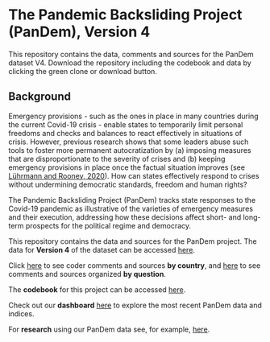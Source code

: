 # The Pandemic Backsliding Project (PanDem), Version 4

This repository contains the data, comments and sources for the PanDem dataset V4. Download the repository including the codebook and data by clicking the green clone or download button.

## Background

Emergency provisions - such as the ones in place in many countries during the current Covid-19 crisis - enable states to temporarily limit personal freedoms and checks and balances to react effectively in situations of crisis. However, previous research shows that some leaders abuse such tools to foster more permanent autocratization by (a) imposing measures that are disproportionate to the severity of crises and (b) keeping emergency provisions in place once the factual situation improves (see [Lührmann and Rooney, 2020](https://www.v-dem.net/media/filer_public/31/1d/311d5d45-8747-45a4-b46f-37aa7ad8a7e8/wp_85.pdf)). How can states effectively respond to crises without undermining democratic standards, freedom and human rights? 

The Pandemic Backsliding Project (PanDem) tracks state responses to the Covid-19 pandemic as illustrative of the varieties of emergency measures and their execution, addressing how these decisions affect short- and long-term prospects for the political regime and democracy. 

This repository contains the data and sources for the PanDem project. The data for **Version 4** of the dataset can be accessed [here](https://github.com/vdeminstitute/pandem/tree/master/csv_files). 

Click [here](https://github.com/vdeminstitute/pandem/tree/master/by_country) to see coder comments and sources **by country**, and [here](https://github.com/vdeminstitute/pandem/tree/master/by_question) to see comments and sources organized **by question**. 

The **codebook** for this project can be accessed [here](https://github.com/vdeminstitute/pandem/blob/master/codebook/pandem_codebook.pdf).  

Check out our **dashboard** [here](https://www.v-dem.net/en/analysis/PanDem/) to explore the most recent PanDem data and indices. 

For **research** using our PanDem data see, for example, [here](https://www.v-dem.net/media/filer_public/14/e0/14e03f3b-1c44-4389-8edf-36a141f08a2d/wp_110_final.pdf).

